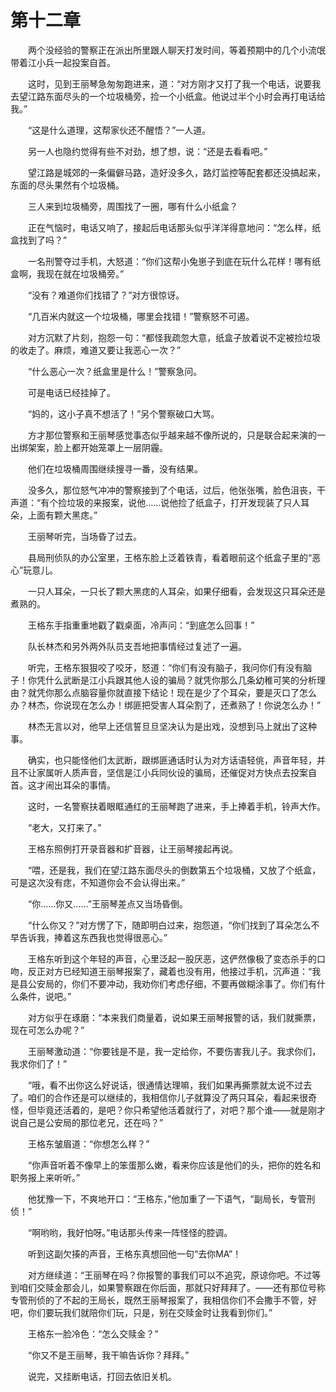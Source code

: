 #	第十二章

　　两个没经验的警察正在派出所里跟人聊天打发时间，等着预期中的几个小流氓带着江小兵一起投案自首。

　　这时，见到王丽琴急匆匆跑进来，道：“对方刚才又打了我一个电话，说要我去望江路东面尽头的一个垃圾桶旁，捡一个小纸盒。他说过半个小时会再打电话给我。”

　　“这是什么道理，这帮家伙还不醒悟？”一人道。

　　另一人也隐约觉得有些不对劲，想了想，说：“还是去看看吧。”

　　望江路是城郊的一条偏僻马路，造好没多久，路灯监控等配套都还没搞起来，东面的尽头果然有个垃圾桶。

　　三人来到垃圾桶旁，周围找了一圈，哪有什么小纸盒？

　　正在气恼时，电话又响了，接起后电话那头似乎洋洋得意地问：“怎么样，纸盒找到了吗？”

　　一名刑警夺过手机，大怒道：“你们这帮小兔崽子到底在玩什么花样！哪有纸盒啊，我现在就在垃圾桶旁。”

　　“没有？难道你们找错了？”对方很惊讶。

　　“几百米内就这一个垃圾桶，哪里会找错！”警察怒不可遏。

　　对方沉默了片刻，抱怨一句：“都怪我疏忽大意，纸盒子放着说不定被捡垃圾的收走了。麻烦，难道又要让我恶心一次？”

　　“什么恶心一次？纸盒里是什么！”警察急问。

　　可是电话已经挂掉了。

　　“妈的，这小子真不想活了！”另个警察破口大骂。

　　方才那位警察和王丽琴感觉事态似乎越来越不像所说的，只是联合起来演的一出绑架案，脸上都开始笼罩上一层阴霾。

　　他们在垃圾桶周围继续搜寻一番，没有结果。

　　没多久，那位怒气冲冲的警察接到了个电话，过后，他张张嘴，脸色沮丧，干声道：“有个捡垃圾的来报案，说他……说他捡了纸盒子，打开发现装了只人耳朵，上面有颗大黑痣。”

　　王丽琴听完，当场昏了过去。

　　县局刑侦队的办公室里，王格东脸上泛着铁青，看着眼前这个纸盒子里的“恶心”玩意儿。

　　一只人耳朵，一只长了颗大黑痣的人耳朵，如果仔细看，会发现这只耳朵还是煮熟的。

　　王格东手指重重地戳了戳桌面，冷声问：“到底怎么回事！”

　　队长林杰和另外两外队员支吾地把事情经过复述了一遍。

　　听完，王格东狠狠咬了咬牙，怒道：“你们有没有脑子，我问你们有没有脑子！你凭什么武断是江小兵跟其他人设的骗局？就凭你那么几条幼稚可笑的分析理由？就凭你那么点脑容量你就直接下结论！现在是少了个耳朵，要是灭口了怎么办？林杰，你说现在怎么办！绑匪把受害人耳朵割了，还煮熟了！你说怎么办！”

　　林杰无言以对，他早上还信誓旦旦坚决认为是出戏，没想到马上就出了这种事。

　　确实，也只能怪他们太武断，跟绑匪通话时认为对方话语轻佻，声音年轻，并且不让家属听人质声音，坚信是江小兵同伙设的骗局，还催促对方快点去投案自首。这才闹出耳朵的事情。

　　这时，一名警察扶着眼眶通红的王丽琴跑了进来，手上捧着手机，铃声大作。

　　“老大，又打来了。”

　　王格东照例打开录音器和扩音器，让王丽琴接起再说。

　　“喂，还是我，我们在望江路东面尽头的倒数第五个垃圾桶，又放了个纸盒，可是这次没有痣，不知道你会不会认得出来。”

　　“你……你又……”王丽琴差点又当场昏倒。

　　“什么你又？”对方愣了下，随即明白过来，抱怨道，“你们找到了耳朵怎么不早告诉我，捧着这东西我也觉得很恶心。”

　　王格东听到这个年轻的声音，心里泛起一股厌恶，这俨然像极了变态杀手的口吻，反正对方已经知道王丽琴报案了，藏着也没有用，他接过手机，沉声道：“我是县公安局的，你们不要冲动，我劝你们考虑仔细，不要再做糊涂事了。你们有什么条件，说吧。”

　　对方似乎在琢磨：“本来我们商量着，说如果王丽琴报警的话，我们就撕票，现在可怎么办呢？”

　　王丽琴激动道：“你要钱是不是，我一定给你，不要伤害我儿子。我求你们，我求你们了！”

　　“哦，看不出你这么好说话，很通情达理嘛，我们如果再撕票就太说不过去了。咱们的合作还是可以继续的，我相信你儿子就算没了两只耳朵，看起来很奇怪，但毕竟还活着的，是吧？你只希望他活着就行了，对吧？那个谁——就是刚才说自己是公安局的那位老兄，还在吗？”

　　王格东皱眉道：“你想怎么样？”

　　“你声音听着不像早上的笨蛋那么嫩，看来你应该是他们的头，把你的姓名和职务报上来听听。”

　　他犹豫一下，不爽地开口：“王格东，”他加重了一下语气，“副局长，专管刑侦！”

　　“啊哟哟，我好怕呀。”电话那头传来一阵怪怪的腔调。

　　听到这副欠揍的声音，王格东真想回他一句“去你MA”！

　　对方继续道：“王丽琴在吗？你报警的事我们可以不追究，原谅你吧。不过等到咱们交赎金那会儿，如果警察跟在你后面，那就只好拜拜了。——还有那位号称专管刑侦的了不起的王局长，既然王丽琴报案了，我相信你们不会撒手不管，好吧，你们要玩我们就陪你们玩，只是，别在交赎金时让我看到你们。”

　　王格东一脸冷色：“怎么交赎金？”

　　“你又不是王丽琴，我干嘛告诉你？拜拜。”

　　说完，又挂断电话，打回去依旧关机。